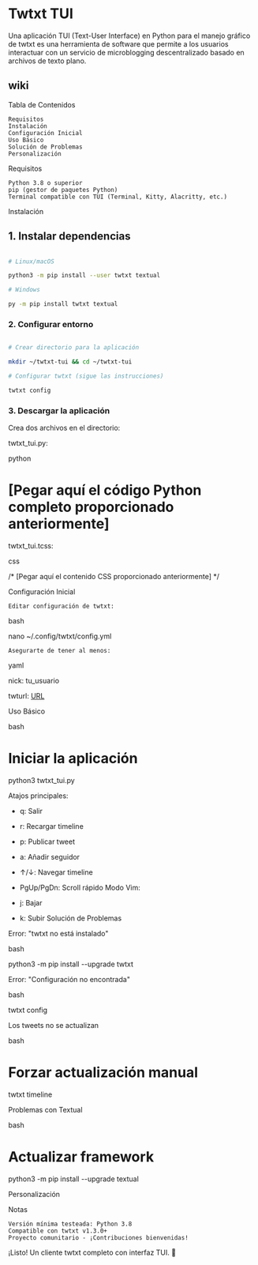 

# Twtxt TUI
Una aplicación TUI (Text-User Interface) en Python para el manejo gráfico de twtxt es una herramienta de software que permite a los usuarios interactuar con un servicio de microblogging descentralizado basado en archivos de texto plano.

## wiki

Tabla de Contenidos

    Requisitos
    Instalación
    Configuración Inicial
    Uso Básico
    Solución de Problemas
    Personalización
Requisitos <a name="requisitos"></a>

    Python 3.8 o superior
    pip (gestor de paquetes Python)
    Terminal compatible con TUI (Terminal, Kitty, Alacritty, etc.)
Instalación <a name="instalación"></a>

## 1. Instalar dependencias

```bash

# Linux/macOS

python3 -m pip install --user twtxt textual

# Windows

py -m pip install twtxt textual
```

### 2. Configurar entorno

```bash

# Crear directorio para la aplicación

mkdir ~/twtxt-tui && cd ~/twtxt-tui

# Configurar twtxt (sigue las instrucciones)

twtxt config


```

### 3. Descargar la aplicación

Crea dos archivos en el directorio:

twtxt_tui.py:

python

# [Pegar aquí el código Python completo proporcionado anteriormente]

twtxt_tui.tcss:

css

/* [Pegar aquí el contenido CSS proporcionado anteriormente] */

Configuración Inicial <a name="configuración-inicial"></a>

    Editar configuración de twtxt:
bash

nano ~/.config/twtxt/config.yml

    Asegurarte de tener al menos:
yaml

nick: tu_usuario

twturl: [URL](https://tu.servidor.twtxt)

Uso Básico <a name="uso-básico"></a>

bash

# Iniciar la aplicación

python3 twtxt_tui.py

Atajos principales:

- q: Salir
- r: Recargar timeline
- p: Publicar tweet
- a: Añadir seguidor
- ↑/↓: Navegar timeline
- PgUp/PgDn: Scroll rápido
Modo Vim:

- j: Bajar
- k: Subir
Solución de Problemas <a name="solución-de-problemas"></a>

Error: "twtxt no está instalado"

bash

python3 -m pip install --upgrade twtxt

Error: "Configuración no encontrada"

bash

twtxt config

Los tweets no se actualizan

bash

# Forzar actualización manual

twtxt timeline

Problemas con Textual

bash

# Actualizar framework

python3 -m pip install --upgrade textual

Personalización <a name="personalización"></a>

Notas

    Versión mínima testeada: Python 3.8
    Compatible con twtxt v1.3.0+
    Proyecto comunitario - ¡Contribuciones bienvenidas!
¡Listo! Un cliente twtxt completo con interfaz TUI. 🎉

